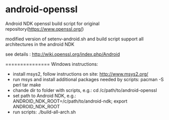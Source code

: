 android-openssl
===============

Android NDK openssl build script for original repository(https://www.openssl.org/)

modified version of setenv-android.sh and build script support all architectures in the android NDK

see details : http://wiki.openssl.org/index.php/Android

===============
Windows instructions:

 * install msys2, follow instructions on site: http://www.msys2.org/
 * run msys and install additional packages needed by scripts: pacman -S perl tar make
 * chande dir to folder with scripts, e.g.: cd /c/path/to/android-openssl
 * set path to Android NDK, e.g.: ANDROID_NDK_ROOT=/c/path/to/android-ndk; export ANDROID_NDK_ROOT
 * run scripts: ./build-all-arch.sh
